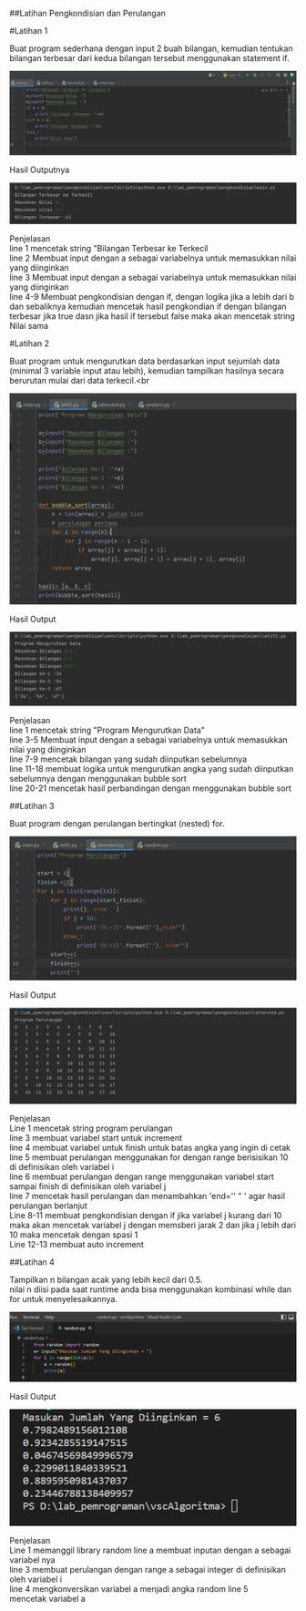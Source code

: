 ##Latihan Pengkondisian dan Perulangan

#Latihan 1

Buat program sederhana dengan input 2 buah bilangan, kemudian
tentukan bilangan terbesar dari kedua bilangan tersebut
menggunakan statement if.<br>

![ Gambar 1 ](perulangan/lat1.png)

Hasil Outputnya

![ Gambar 1 ](perulangan/lat1.2.png)

Penjelasan <br>
line 1 mencetak string "Bilangan Terbesar ke Terkecil <br>
line 2 Membuat input dengan a sebagai variabelnya untuk memasukkan nilai yang diinginkan <br>
line 3 Membuat input dengan a sebagai variabelnya untuk memasukkan nilai yang diinginkan<br>
line 4-9 Membuat pengkondisian dengan if, dengan logika jika a lebih dari b dan sebaliknya kemudian mencetak hasil pengkondian if dengan bilangan terbesar jika true dasn jika hasil if tersebut false maka akan mencetak string Nilai sama<br>

#Latihan 2

Buat program untuk mengurutkan data berdasarkan input sejumlah
data (minimal 3 variable input atau lebih), kemudian tampilkan
hasilnya secara berurutan mulai dari data terkecil.<br

![ Gambar 1 ](perulangan/lat2.png)

Hasil Output

![ Gambar 2 ](perulangan/lat2.1.png)

Penjelasan <br>
line 1 mencetak string "Program Mengurutkan Data"<br>
line 3-5 Membuat input dengan a sebagai variabelnya untuk memasukkan nilai yang diinginkan <br>
line 7-9 mencetak bilangan yang sudah diinputkan sebelumnya<br>
line 11-18 membuat logika untuk mengurutkan angka yang sudah diinputkan sebelumnya dengan menggunakan bubble sort<br>
line 20-21 mencetak hasil perbandingan dengan menggunakan bubble sort <br>

##Latihan 3

Buat program dengan perulangan bertingkat (nested) for.<br>

![ Gambar 3 ](perulangan/lat3.png)

Hasil Output

![ Gambar 4 ](perulangan/lat3.1.png)


Penjelasan <br>
Line 1 mencetak string program perulangan <br>
line 3 membuat variabel start untuk increment <br>
line 4 membuat variabel untuk finish untuk batas angka yang ingin di cetak <br>
line 5 membuat perulangan menggunakan for dengan range berisisikan 10 di definisikan oleh variabel i <br>
line 6 membuat perulangan dengan range menggunakan variabel start sampai finish di definisikan oleh variabel j <br>
line 7 mencetak hasil perulangan dan menambahkan 'end='' " ' agar hasil perulangan berlanjut<br>
Line 8-11 membuat pengkondisian dengan if  jika variabel j kurang dari 10 maka akan mencetak variabel j dengan memsberi jarak 2 dan jika j lebih dari 10 maka mencetak dengan spasi 1<br>
Line 12-13 membuat auto increment<br>

##Latihan 4

Tampilkan n bilangan acak yang lebih kecil dari 0.5. <br>
nilai n diisi pada saat runtime
anda bisa menggunakan kombinasi while dan for untuk
menyelesaikannya.

![ Gambar 5 ](perulangan/lat4.png)

Hasil Output

![ Gambar 6 ](perulangan/lat4.1.png)

Penjelasan <br>
Line 1 memanggil library random line a membuat inputan dengan a sebagai variabel nya <br>
line 3 membuat perulangan dengan range a sebagai integer di definisikan oleh variabel i <br>
line 4 mengkonversikan variabel a menjadi angka random <ny>
line 5 mencetak variabel a 

